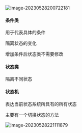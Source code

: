 ![image-20230528200722181](C:\Users\admin\AppData\Roaming\Typora\typora-user-images\image-20230528200722181.png)



#### 条件类

用于代表具体的条件

隔离状态的变化

增加条件后状态类不需要修改





#### 状态类

隔离不同状态



#### 状态机

表达当前状态系统所具有的所有状态

主要有一个切换状态的方法





![image-20230528221111879](C:\Users\admin\AppData\Roaming\Typora\typora-user-images\image-20230528221111879.png)